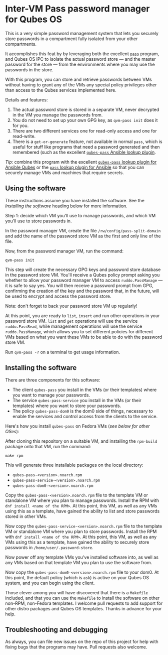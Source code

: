 # Inter-VM Pass password manager for Qubes OS

This is a very simple password management system that lets you
securely store passwords in a compartment fully isolated from
your other compartments.

It accomplishes this feat by by leveraging both
the excellent [`pass`](https://passwordstore.org/) program, and
Qubes OS IPC to isolate the actual password store — and the
master password for the store — from the environments where you
may use the passwords in the store.

With this program, you can store and retrieve passwords between VMs
without having to grant any of the VMs any special policy privileges
other than access to the Qubes services implemented here.

Details and features:

1. The actual password store is stored in a separate VM, never decrypted in the VM you manage the passwords from.
2. You do not need to set up your own GPG key, as `qvm-pass init` does it for you.
3. There are two different services  one for read-only access and one for read-write.
4. There is a `get-or-generate` feature, not available in normal `pass`, which is useful for stuff like programs that need a password generated and then remembered (such as the excellent [`qubes-pass` Ansible lookup plugin](https://github.com/Rudd-O/ansible-qubes/tree/master/lookup_plugins).

*Tip:* combine this program with the excellent [`qubes-pass` lookup plugin
for Ansible Qubes](https://github.com/Rudd-O/ansible-qubes) or the
[`pass` lookup plugin for Ansible](https://github.com/gcoop-libre/ansible-lookup-plugin-pass)
so that you can securely manage VMs and machines that require secrets.

## Using the software

These instructions assume you have installed the software.  See the
*Installing the software* heading below for more information.

Step 1: decide which VM you'll use to manage passwords, and which
VM you'll use to store passwords in.

In the password manager VM, create the file `/rw/config/pass-split-domain`
and add the name of the password store VM as the first and only
line of the file.

Now, from the password manager VM, run the command:

```
qvm-pass init
```

This step will create the necessary GPG keys and password store database
in the password store VM.  You'll receive a Qubes policy prompt asking
you whether to allow your password manager VM to access `ruddo.PassManage`
— it is safe to say yes.  You will then receive a password prompt from
GPG, confirming the creation of the key and the password that, in the
future, will be used to encrypt and access the password store.

Note: don't forget to back your password store VM up regularly!

At this point, you are ready to `list`, `insert` and run other operations
in your password store VM.  `list` and `get` operations will use the
service `ruddo.PassRead`, while management operations will use the
service `ruddo.PassManage`, which allows you to set different policies
for different VMs based on what you want these VMs to be able to do with
the password store VM.

Run `qvm-pass -?` on a terminal to get usage information.

## Installing the software

There are three components for this software:

* The client `qubes-pass` you install in the VMs (or their templates)
  where you want to manage your passwords.
* The service `qubes-pass-service` you install in the VMs (or their templates)
  where you want to store your passwords.
* The policy `qubes-pass-dom0` is the dom0 side of things, necessary to
  enable the services and control access from the clients to the service.

Here's how you install `qubes-pass` on Fedora VMs (*see below for other OSes*):

After cloning this repository on a suitable VM, and installing the
`rpm-build` package onto that VM, run the command:

```
make rpm
```

This will generate three installable packages on the local directory:

* `qubes-pass-<version>.noarch.rpm`
* `qubes-pass-service-<version>.noarch.rpm`
* `qubes-pass-dom0-<version>.noarch.rpm`

Copy the `qubes-pass-<version>.noarch.rpm` file to the template VM
or standalone VM where you plan to manage passwords.  Install the RPM with
`dnf install <name of the RPM>`.  At this point, this VM, as well as
any VMs using this as a template, have gained the ability to list
and store passwords stored in other VMs.

Now copy the `qubes-pass-service-<version>.noarch.rpm` file to the template
VM or standalone VM where you plan to store passwords.  Install the RPM with
`dnf install <name of the RPM>`.  At this point, this VM, as well as
any VMs using this as a template, have gained the ability to securely store
passwords in `/home/user/.password-store`.

Now power off any template VMs you've installed software into,
as well as any VMs based on that template VM you plan to use the
software from.

Now copy the `qubes-pass-dom0-<version>.noarch.rpm` file to your dom0.
At this point, the default policy (which is `ask`) is active on
your Qubes OS system, and you can begin using the client.

Those clever among you will have discovered that there is a `Makefile`
included, and that you can use the `Makefile` to install the software
on other non-RPM, non-Fedora templates.  I welcome pull requests to add
support for other distro packages and Qubes OS templates.  Thanks in
advance for your help.

## Troubleshooting and debugging

As always, you can file new issues on the repo of this project for help
with fixing bugs that the programs may have.  Pull requests also welcome.
